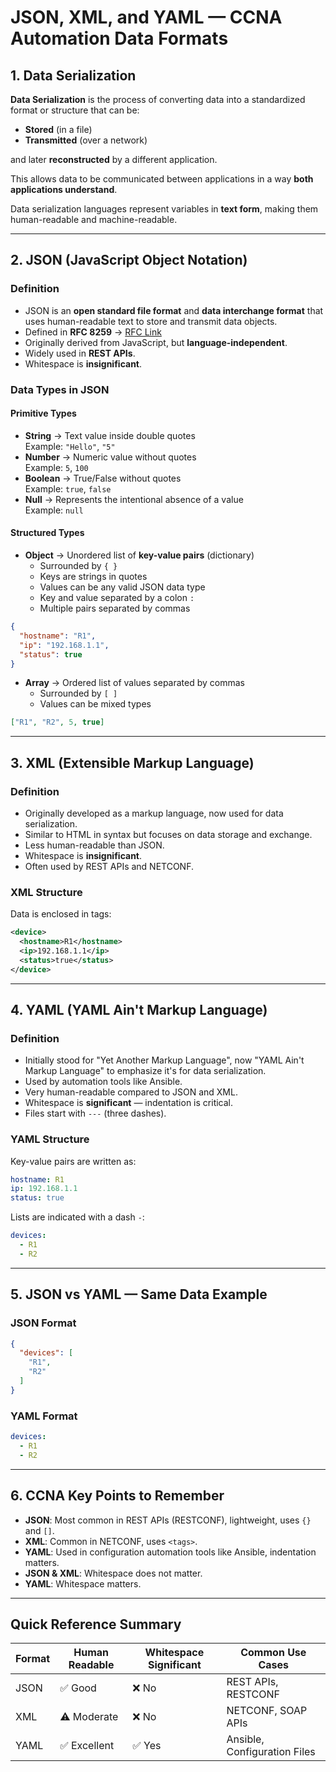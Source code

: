 # JSON, XML, and YAML — CCNA Automation Data Formats

## 1. Data Serialization

**Data Serialization** is the process of converting data into a standardized format or structure that can be:
- **Stored** (in a file)
- **Transmitted** (over a network)  

and later **reconstructed** by a different application.

This allows data to be communicated between applications in a way **both applications understand**.

Data serialization languages represent variables in **text form**, making them human-readable and machine-readable.

---

## 2. JSON (JavaScript Object Notation)

### Definition
- JSON is an **open standard file format** and **data interchange format** that uses human-readable text to store and transmit data objects.
- Defined in **RFC 8259** → [RFC Link](https://datatracker.ietf.org/doc/html/rfc8259)
- Originally derived from JavaScript, but **language-independent**.
- Widely used in **REST APIs**.
- Whitespace is **insignificant**.

### Data Types in JSON

#### Primitive Types
- **String** → Text value inside double quotes  
  Example: `"Hello"`, `"5"`
- **Number** → Numeric value without quotes  
  Example: `5`, `100`
- **Boolean** → True/False without quotes  
  Example: `true`, `false`
- **Null** → Represents the intentional absence of a value  
  Example: `null`

#### Structured Types
- **Object** → Unordered list of **key-value pairs** (dictionary)  
  - Surrounded by `{ }`
  - Keys are strings in quotes
  - Values can be any valid JSON data type
  - Key and value separated by a colon `:`
  - Multiple pairs separated by commas

```json
{
  "hostname": "R1",
  "ip": "192.168.1.1",
  "status": true
}
```

- **Array** → Ordered list of values separated by commas
  - Surrounded by `[ ]`
  - Values can be mixed types

```json
["R1", "R2", 5, true]
```

---

## 3. XML (Extensible Markup Language)

### Definition
- Originally developed as a markup language, now used for data serialization.
- Similar to HTML in syntax but focuses on data storage and exchange.
- Less human-readable than JSON.
- Whitespace is **insignificant**.
- Often used by REST APIs and NETCONF.

### XML Structure
Data is enclosed in tags:

```xml
<device>
  <hostname>R1</hostname>
  <ip>192.168.1.1</ip>
  <status>true</status>
</device>
```

---

## 4. YAML (YAML Ain't Markup Language)

### Definition
- Initially stood for "Yet Another Markup Language", now "YAML Ain't Markup Language" to emphasize it's for data serialization.
- Used by automation tools like Ansible.
- Very human-readable compared to JSON and XML.
- Whitespace is **significant** — indentation is critical.
- Files start with `---` (three dashes).

### YAML Structure
Key-value pairs are written as:

```yaml
hostname: R1
ip: 192.168.1.1
status: true
```

Lists are indicated with a dash `-`:

```yaml
devices:
  - R1
  - R2
```

---

## 5. JSON vs YAML — Same Data Example

### JSON Format
```json
{
  "devices": [
    "R1",
    "R2"
  ]
}
```

### YAML Format
```yaml
devices:
  - R1
  - R2
```

---

## 6. CCNA Key Points to Remember

- **JSON**: Most common in REST APIs (RESTCONF), lightweight, uses `{}` and `[]`.
- **XML**: Common in NETCONF, uses `<tags>`.
- **YAML**: Used in configuration automation tools like Ansible, indentation matters.
- **JSON & XML**: Whitespace does not matter.
- **YAML**: Whitespace matters.

---

## Quick Reference Summary

| Format | Human Readable | Whitespace Significant | Common Use Cases |
|--------|----------------|----------------------|------------------|
| JSON   | ✅ Good        | ❌ No               | REST APIs, RESTCONF |
| XML    | ⚠️ Moderate    | ❌ No               | NETCONF, SOAP APIs |
| YAML   | ✅ Excellent   | ✅ Yes              | Ansible, Configuration Files |